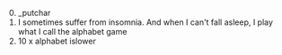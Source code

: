 0. _putchar
1. I sometimes suffer from insomnia. And when I can't fall asleep, I play what I call the alphabet game
2. 10 x alphabet
islower
